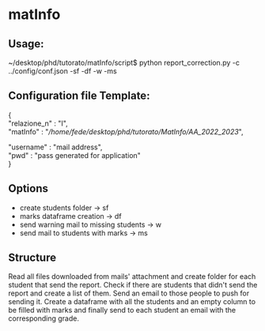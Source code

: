# matInfo

## Usage:

~/desktop/phd/tutorato/matInfo/script$ python report_correction.py -c ../config/conf.json -sf -df -w -ms

## Configuration file Template:
{\
  "relazione_n" : "I",\
  "matInfo" : "*/home/fede/desktop/phd/tutorato/MatInfo/AA_2022_2023*",

  "username" : "mail address",\
  "pwd" : "pass generated for application"\
}

## Options
- create students folder -> sf
- marks dataframe creation -> df
- send warning mail to missing students -> w
- send mail to students with marks  -> ms

## Structure
Read all files downloaded from mails' attachment and create folder for each student that send the report. 
Check if there are students that didn't send the report and create a list of them. Send an email to those people to push for sending it.
Create a dataframe with all the students and an empty column to be filled with marks and finally send to each student an email with the corresponding grade.